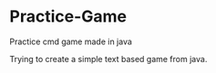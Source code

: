# Practice-Game
Practice cmd game made in java

Trying to create a simple text based game from java. 
